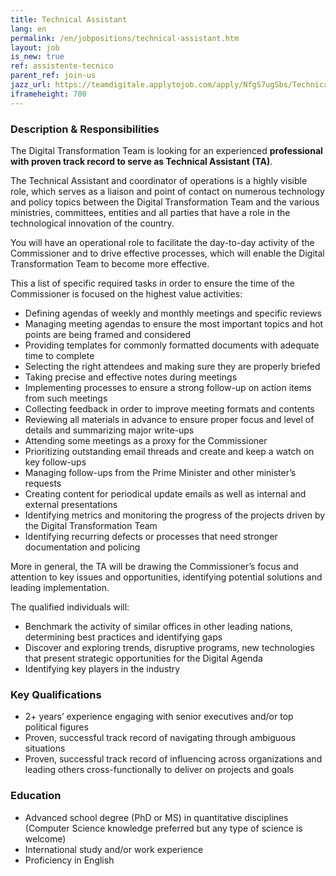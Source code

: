 ```yaml
---
title: Technical Assistant
lang: en
permalink: /en/jobpositions/technical-assistant.htm
layout: job
is_new: true
ref: assistente-tecnico
parent_ref: join-us
jazz_url: https://teamdigitale.applytojob.com/apply/NfgS7ugSbs/Technical-Assistant-And-Coordinator-Of-Operations
iframeheight: 700
---
```


### Description & Responsibilities
The Digital Transformation Team is looking for an experienced **professional with proven track record to serve as Technical Assistant (TA)**.

The Technical Assistant and coordinator of operations is a highly visible role, which serves as a liaison and point of contact on numerous technology and policy topics between the Digital Transformation Team and the various ministries, committees, entities and all parties that have a role in the technological innovation of the country.

You will have an operational role to facilitate the day-to-day activity of the Commissioner and to drive effective processes, which will enable the Digital Transformation Team to become more effective.

This a list of specific required tasks in order to ensure the time of the Commissioner is focused on the highest value activities:

- Defining agendas of weekly and monthly meetings and specific reviews 
- Managing meeting agendas to ensure the most important topics and hot points are being framed and considered
- Providing templates for commonly formatted documents with adequate time to complete
- Selecting the right attendees and making sure they are properly briefed
- Taking precise and effective notes during meetings
- Implementing processes to ensure a strong follow-up on action items from such meetings
- Collecting feedback in order to improve meeting formats and contents
- Reviewing all materials in advance to ensure proper focus and level of details and summarizing major write-ups
- Attending some meetings as a proxy for the Commissioner
- Prioritizing outstanding email threads and create and keep a watch on key follow-ups
- Managing follow-ups from the Prime Minister and other minister’s requests
- Creating content for periodical update emails as well as internal and external presentations
- Identifying metrics and monitoring the progress of the projects driven by the Digital Transformation Team
- Identifying recurring defects or processes that need stronger documentation and policing

More in general, the TA will be drawing the Commissioner’s focus and attention to key issues and opportunities, identifying potential solutions and leading implementation.

The qualified individuals will:

- Benchmark the activity of similar offices in other leading nations, determining best practices and identifying gaps
- Discover and exploring trends, disruptive programs, new technologies that present strategic opportunities for the Digital Agenda
- Identifying key players in the industry



### Key Qualifications
- 2+ years’ experience engaging with senior executives and/or top political figures
- Proven, successful track record of navigating through ambiguous situations
- Proven, successful track record of influencing across organizations and leading others cross-functionally to deliver on projects and goals

### Education
- Advanced school degree (PhD or MS) in quantitative disciplines (Computer Science knowledge preferred but any type of science is welcome)
- International study and/or work experience
- Proficiency in English

